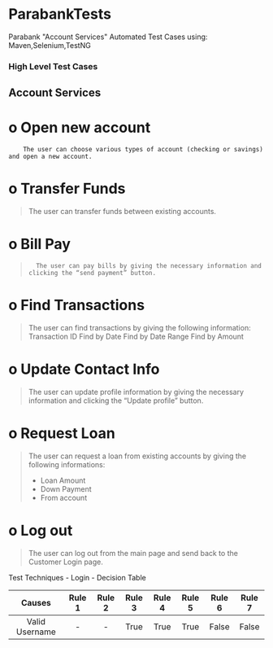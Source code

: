# ParabankTests
Parabank "Account Services" Automated Test Cases using: Maven,Selenium,TestNG

###	High Level Test Cases
##	Account Services
#  o	Open new account
    	The user can choose various types of account (checking or savings) and open a new account. 
#  o	Transfer Funds
>	The user can transfer funds between existing accounts.
#  o	Bill Pay
>    	The user can pay bills by giving the necessary information and clicking the “send payment” button.
#  o	Find Transactions
>  	The user can find transactions by giving the following information:
>  	Transaction ID
>  	Find by Date
>  	Find by Date Range
>  	Find by Amount
#  o	Update Contact Info
>  	The user can update profile information by giving the necessary information and clicking the “Update profile” button.
#  o	Request Loan
>  	The user can request a loan from existing accounts by giving the following informations:
>   -	Loan Amount
>   -	Down Payment
>   -	From account
#  o	Log out
>  	The user can log out from the main page and send back to the Customer Login page.
    
Test Techniques - Login - Decision Table

|Causes|Rule 1|Rule 2|Rule 3|Rule 4|Rule 5|Rule 6|Rule 7|
|:---:|:---:|:---:|:---:|:---:|:---:|:---:|:---:|
|Valid Username|-|-|True|True|True|False|False|
